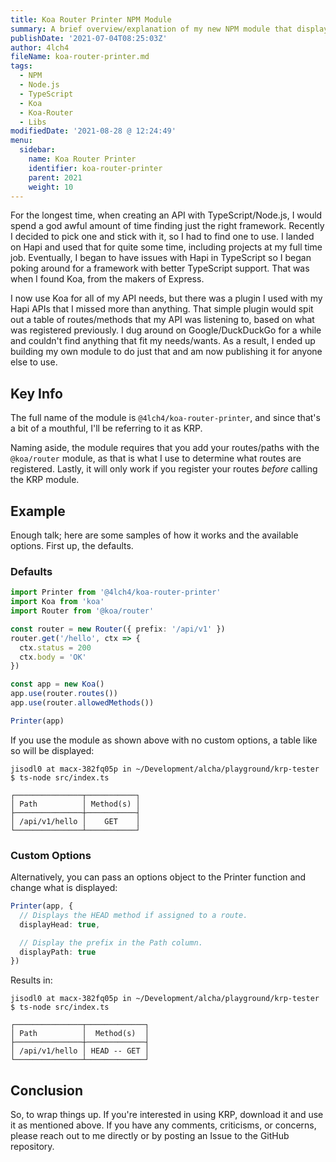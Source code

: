```yaml
---
title: Koa Router Printer NPM Module
summary: A brief overview/explanation of my new NPM module that displays the registered routes of an API using Koa.
publishDate: '2021-07-04T08:25:03Z'
author: 4lch4
fileName: koa-router-printer.md
tags:
  - NPM
  - Node.js
  - TypeScript
  - Koa
  - Koa-Router
  - Libs
modifiedDate: '2021-08-28 @ 12:24:49'
menu:
  sidebar:
    name: Koa Router Printer
    identifier: koa-router-printer
    parent: 2021
    weight: 10
---
```


For the longest time, when creating an API with TypeScript/Node.js, I would spend a god awful amount of time finding just the right framework. Recently I decided to pick one and stick with it, so I had to find one to use. I landed on Hapi and used that for quite some time, including projects at my full time job. Eventually, I began to have issues with Hapi in TypeScript so I began poking around for a framework with better TypeScript support. That was when I found Koa, from the makers of Express.

I now use Koa for all of my API needs, but there was a plugin I used with my Hapi APIs that I missed more than anything. That simple plugin would spit out a table of routes/methods that my API was listening to, based on what was registered previously. I dug around on Google/DuckDuckGo for a while and couldn't find anything that fit my needs/wants. As a result, I ended up building my own module to do just that and am now publishing it for anyone else to use.

## Key Info

The full name of the module is `@4lch4/koa-router-printer`, and since that's a bit of a mouthful, I'll be referring to it as KRP.

Naming aside, the module requires that you add your routes/paths with the `@koa/router` module, as that is what I use to determine what routes are registered. Lastly, it will only work if you register your routes _before_ calling the KRP module.

## Example

Enough talk; here are some samples of how it works and the available options. First up, the defaults.

### Defaults

```typescript
import Printer from '@4lch4/koa-router-printer'
import Koa from 'koa'
import Router from '@koa/router'

const router = new Router({ prefix: '/api/v1' })
router.get('/hello', ctx => {
  ctx.status = 200
  ctx.body = 'OK'
})

const app = new Koa()
app.use(router.routes())
app.use(router.allowedMethods())

Printer(app)
```

If you use the module as shown above with no custom options, a table like so will be displayed:

```text
jisodl0 at macx-382fq05p in ~/Development/alcha/playground/krp-tester 
$ ts-node src/index.ts         

┌───────────────┬───────────┐
│ Path          │ Method(s) │
├───────────────┼───────────┤
│ /api/v1/hello │    GET    │
└───────────────┴───────────┘
```

### Custom Options

Alternatively, you can pass an options object to the Printer function and change what is displayed:

```typescript
Printer(app, {
  // Displays the HEAD method if assigned to a route.
  displayHead: true,

  // Display the prefix in the Path column.
  displayPath: true
})
```

Results in:

```text
jisodl0 at macx-382fq05p in ~/Development/alcha/playground/krp-tester 
$ ts-node src/index.ts

┌───────────────┬─────────────┐
│ Path          │  Method(s)  │
├───────────────┼─────────────┤
│ /api/v1/hello │ HEAD -- GET │
└───────────────┴─────────────┘
```

## Conclusion

So, to wrap things up. If you're interested in using KRP, download it and use it as mentioned above. If you have any comments, criticisms, or concerns, please reach out to me directly or by posting an Issue to the GitHub repository.
